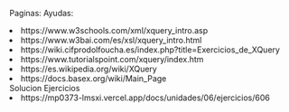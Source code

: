 Paginas:
Ayudas:
<li>https://www.w3schools.com/xml/xquery_intro.asp</li>
<li>https://www.w3bai.com/es/xsl/xquery_intro.html</li>
<li>https://wiki.cifprodolfoucha.es/index.php?title=Exercicios_de_XQuery</li>
<li>https://www.tutorialspoint.com/xquery/index.htm</li>
<li>https://es.wikipedia.org/wiki/XQuery</li>
<li>https://docs.basex.org/wiki/Main_Page</li>
Solucion Ejercicios
<li>https://mp0373-lmsxi.vercel.app/docs/unidades/06/ejercicios/606</li>
